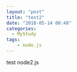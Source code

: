 ```yaml
---
layout: "post"
title: "test2"
date: "2018-05-14 00:48"
categories:
  - MyStudy
tags:
    - node.js
---
```

test node2.js

